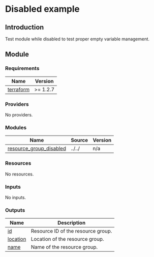 # Disabled example

## Introduction

Test module while disabled to test proper empty variable management.

## Module

<!-- BEGINNING OF PRE-COMMIT-TERRAFORM DOCS HOOK -->

### Requirements

| Name                                                                     | Version  |
| ------------------------------------------------------------------------ | -------- |
| <a name="requirement_terraform"></a> [terraform](#requirement_terraform) | >= 1.2.7 |

### Providers

No providers.

### Modules

| Name                                                                                                     | Source | Version |
| -------------------------------------------------------------------------------------------------------- | ------ | ------- |
| <a name="module_resource_group_disabled"></a> [resource_group_disabled](#module_resource_group_disabled) | ../../ | n/a     |

### Resources

No resources.

### Inputs

No inputs.

### Outputs

| Name                                                        | Description                        |
| ----------------------------------------------------------- | ---------------------------------- |
| <a name="output_id"></a> [id](#output_id)                   | Resource ID of the resource group. |
| <a name="output_location"></a> [location](#output_location) | Location of the resource group.    |
| <a name="output_name"></a> [name](#output_name)             | Name of the resource group.        |

<!-- END OF PRE-COMMIT-TERRAFORM DOCS HOOK -->
